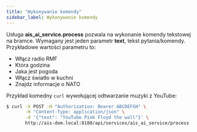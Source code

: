```yaml
---
title: "Wykonywanie komendy"
sidebar_label: Wykonywanie komendy
---
```


Usługa **ais_ai_service.process** pozwala na wykonanie komendy tekstowej na bramce.
Wymagany jest jeden parametr **text**, tekst pytania/komendy. Przykładowe wartości parametru to:
- Włącz radio RMF
- Która godzina
- Jaka jest pogoda
- Włącz światło w kuchni
- Znajdz informacje o NATO


Przykład komedny `curl` wywołującej odtwarzanie muzyki z YouTube:

```bash
$ curl -X POST -H "Authorization: Bearer ABCDEFGH" \
       -H "Content-Type: application/json" \
       -d '{"text": "YouTube Pink Floyd the wall"}' \
       http://ais-dom.local:8180/api/services/ais_ai_service/process
```
